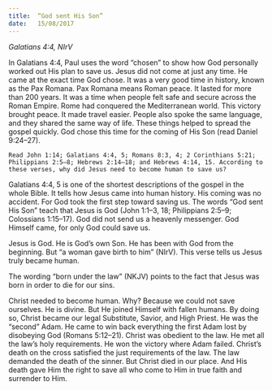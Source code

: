 ```yaml
---
title:  “God sent His Son”
date:   15/08/2017
---
```


_Galatians 4:4, NIrV_

In Galatians 4:4, Paul uses the word “chosen” to show how God personally worked out His plan to save us. Jesus did not come at just any time. He came at the exact time God chose. It was a very good time in history, known as the Pax Romana. Pax Romana means Roman peace. It lasted for more than 200 years. It was a time when people felt safe and secure across the Roman Empire. Rome had conquered the Mediterranean world. This victory brought peace. It made travel easier. People also spoke the same language, and they shared the same way of life. These things helped to spread the gospel quickly. God chose this time for the coming of His Son (read Daniel 9:24–27).

`Read John 1:14; Galatians 4:4, 5; Romans 8:3, 4; 2 Corinthians 5:21; Philippians 2:5–8; Hebrews 2:14–18; and Hebrews 4:14, 15. According to these verses, why did Jesus need to become human to save us?`

Galatians 4:4, 5 is one of the shortest descriptions of the gospel in the whole Bible. It tells how Jesus came into human history. His coming was no accident. For God took the first step toward saving us. The words “God sent His Son” teach that Jesus is God (John 1:1–3, 18; Philippians 2:5–9; Colossians 1:15–17). God did not send us a heavenly messenger. God Himself came, for only God could save us.

Jesus is God. He is God’s own Son. He has been with God from the beginning. But “a woman gave birth to him” (NIrV). This verse tells us Jesus truly became human.

The wording “born under the law” (NKJV) points to the fact that Jesus was born in order to die for our sins.

Christ needed to become human. Why? Because we could not save ourselves. He is divine. But He joined Himself with fallen humans. By doing so, Christ became our legal Substitute, Savior, and High Priest. He was the “second” Adam. He came to win back everything the first Adam lost by disobeying God (Romans 5:12–21). Christ was obedient to the law. He met all the law’s holy requirements. He won the victory where Adam failed. Christ’s death on the cross satisfied the just requirements of the law. The law demanded the death of the sinner. But Christ died in our place. And His death gave Him the right to save all who come to Him in true faith and surrender to Him.